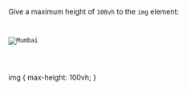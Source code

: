 Give a maximum height of `100vh`
to the `img` element:

<codeblock language="css" type="exercise" testMode="fixedInput">
<code>
<panel language="html">
<img src="https://ucarecdn.com/27b7a163-1169-4436-bb88-d11b7b08680b/" alt="Mumbai">
</panel>
<panel language="css">

</panel>
</code>

<solution>
img {
  max-height: 100vh;
}
</solution>
</codeblock>